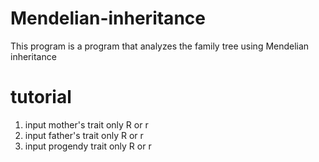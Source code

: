 # Mendelian-inheritance
This program is a program that analyzes the family tree using Mendelian inheritance


# tutorial
1. input mother's trait only R or r
2. input father's trait only R or r
3. input progendy trait only R or r

